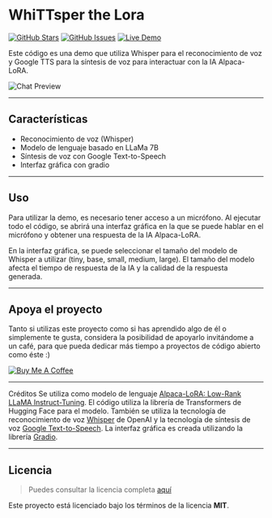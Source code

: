 WhiTTsper the Lora
============
[![GitHub Stars](https://img.shields.io/github/stars/ImPavloh/WhiTTsper-The-Lora)](https://github.com/ImPavloh/WhiTTsper-The-Lora) [![GitHub Issues](https://img.shields.io/github/issues/ImPavloh/WhiTTsper-The-Lora)](https://github.com/ImPavloh/WhiTTsper-The-Lora) [![Live Demo](https://img.shields.io/badge/demo-online-green.svg)](https://colab.research.google.com/drive/11MHiNlhQ0ZSqKVl0Fniu085bkQRdJX9E?usp=sharing)


Este código es una demo que utiliza Whisper para el reconocimiento de voz y Google TTS para la síntesis de voz para interactuar con la IA Alpaca-LoRA.

![Chat Preview](https://i.imgur.com/qq6vS1E.png)

---

## Características
- Reconocimiento de voz (Whisper)
- Modelo de lenguaje basado en LLaMa 7B
- Síntesis de voz con Google Text-to-Speech
- Interfaz gráfica con gradio

---

## Uso

Para utilizar la demo, es necesario tener acceso a un micrófono.
Al ejecutar todo el código, se abrirá una interfaz gráfica en la que se puede hablar en el micrófono y obtener una respuesta de la IA Alpaca-LoRA.

En la interfaz gráfica, se puede seleccionar el tamaño del modelo de Whisper a utilizar (tiny, base, small, medium, large). El tamaño del modelo afecta el tiempo de respuesta de la IA y la calidad de la respuesta generada.

---

## Apoya el proyecto

Tanto si utilizas este proyecto como si has aprendido algo de él o simplemente te gusta, considera la posibilidad de apoyarlo invitándome a un café, para que pueda dedicar más tiempo a proyectos de código abierto como éste :)

<a href="https://www.buymeacoffee.com/pavloh" target="_blank"><img src="https://www.buymeacoffee.com/assets/img/custom_images/orange_img.png" alt="Buy Me A Coffee" style="height: auto !important;width: auto !important;" ></a>

---

Créditos
Se utiliza como modelo de lenguaje [Alpaca-LoRA: Low-Rank LLaMA Instruct-Tuning](7Bhttps://github.com/tloen/alpaca-lora). El código utiliza la librería de Transformers de Hugging Face para el modelo. 
También se utiliza la tecnología de reconocimiento de voz [Whisper](https://github.com/openai/whisper) de OpenAI y la tecnología de síntesis de voz [Google Text-to-Speech](https://github.com/pndurette/gTTS).
La interfaz gráfica es creada utilizando la librería [Gradio](https://github.com/gradio-app/gradio).

---
## Licencia
>Puedes consultar la licencia completa [aquí](https://github.com/ImPavloh/WhiTTsper-The-Lora/blob/master/LICENSE)

Este proyecto está licenciado bajo los términos de la licencia **MIT**.
